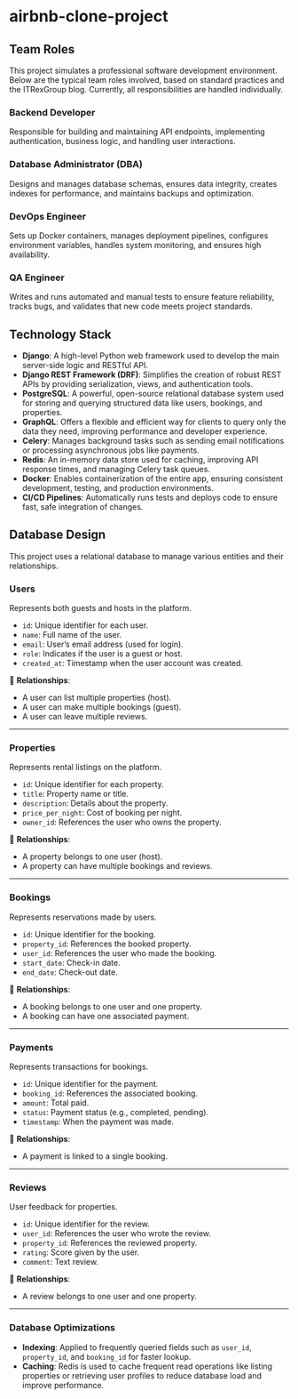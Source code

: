# airbnb-clone-project
## Team Roles

This project simulates a professional software development environment. Below are the typical team roles involved, based on standard practices and the ITRexGroup blog. Currently, all responsibilities are handled individually.

###  Backend Developer  
Responsible for building and maintaining API endpoints, implementing authentication, business logic, and handling user interactions.

###  Database Administrator (DBA)  
Designs and manages database schemas, ensures data integrity, creates indexes for performance, and maintains backups and optimization.

###  DevOps Engineer  
Sets up Docker containers, manages deployment pipelines, configures environment variables, handles system monitoring, and ensures high availability.

###  QA Engineer  
Writes and runs automated and manual tests to ensure feature reliability, tracks bugs, and validates that new code meets project standards.

##  Technology Stack

- **Django**: A high-level Python web framework used to develop the main server-side logic and RESTful API.
- **Django REST Framework (DRF)**: Simplifies the creation of robust REST APIs by providing serialization, views, and authentication tools.
- **PostgreSQL**: A powerful, open-source relational database system used for storing and querying structured data like users, bookings, and properties.
- **GraphQL**: Offers a flexible and efficient way for clients to query only the data they need, improving performance and developer experience.
- **Celery**: Manages background tasks such as sending email notifications or processing asynchronous jobs like payments.
- **Redis**: An in-memory data store used for caching, improving API response times, and managing Celery task queues.
- **Docker**: Enables containerization of the entire app, ensuring consistent development, testing, and production environments.
- **CI/CD Pipelines**: Automatically runs tests and deploys code to ensure fast, safe integration of changes.

##  Database Design

This project uses a relational database to manage various entities and their relationships. 

###  Users
Represents both guests and hosts in the platform.
- `id`: Unique identifier for each user.
- `name`: Full name of the user.
- `email`: User’s email address (used for login).
- `role`: Indicates if the user is a guest or host.
- `created_at`: Timestamp when the user account was created.

🔗 **Relationships**:
- A user can list multiple properties (host).
- A user can make multiple bookings (guest).
- A user can leave multiple reviews.

---

###  Properties
Represents rental listings on the platform.
- `id`: Unique identifier for each property.
- `title`: Property name or title.
- `description`: Details about the property.
- `price_per_night`: Cost of booking per night.
- `owner_id`: References the user who owns the property.

🔗 **Relationships**:
- A property belongs to one user (host).
- A property can have multiple bookings and reviews.

---

###  Bookings
Represents reservations made by users.
- `id`: Unique identifier for the booking.
- `property_id`: References the booked property.
- `user_id`: References the user who made the booking.
- `start_date`: Check-in date.
- `end_date`: Check-out date.

🔗 **Relationships**:
- A booking belongs to one user and one property.
- A booking can have one associated payment.

---

###  Payments
Represents transactions for bookings.
- `id`: Unique identifier for the payment.
- `booking_id`: References the associated booking.
- `amount`: Total paid.
- `status`: Payment status (e.g., completed, pending).
- `timestamp`: When the payment was made.

🔗 **Relationships**:
- A payment is linked to a single booking.

---

###  Reviews
User feedback for properties.
- `id`: Unique identifier for the review.
- `user_id`: References the user who wrote the review.
- `property_id`: References the reviewed property.
- `rating`: Score given by the user.
- `comment`: Text review.

🔗 **Relationships**:
- A review belongs to one user and one property.

---

###  Database Optimizations

- **Indexing**: Applied to frequently queried fields such as `user_id`, `property_id`, and `booking_id` for faster lookup.
- **Caching**: Redis is used to cache frequent read operations like listing properties or retrieving user profiles to reduce database load and improve performance.



